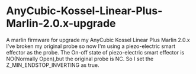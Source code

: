# AnyCubic-Kossel-Linear-Plus-Marlin-2.0.x-upgrade
A marlin firmware for upgrade my AnyCubic Kossel Linear Plus Marlin 2.0.x
I've broken my original probe so now I'm using a piezo-electric smart effector as the probe.
The On-off state of piezo-electric smart effector is NO(Normally Open),but the original probe is NC.
So I set the Z_MIN_ENDSTOP_INVERTING as true.
